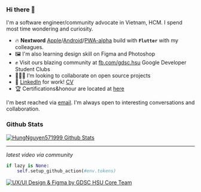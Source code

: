 ### Hi there 👋

I'm a software engineer/community advocate in Vietnam, HCM. I spend most time wondering and curiosity.

- 🔥 **Nextword** [Apple](https://apps.apple.com/vn/app/nextword/id1586762180)/[Android](https://play.google.com/store/apps/details?id=com.nextword.nextword)/[PWA-alpha](http://nextword-me-with-my-friends.web.app) build with **`Flutter`** with my colleagues.
- 🖼 I'm also learning design skill on Figma and Photoshop
- ✊ Visit ours blazing community at [fb.com/gdsc.hsu](https://www.facebook.com/gdsc.hsu) Google Developer Student Clubs
- 👨🏻‍💻 I’m looking to collaborate on open source projects
- 🔗 [LinkedIn](https://www.linkedin.com/in/h%C3%B9ng-nguy%E1%BB%85n-5077561a6/) for work! [CV](https://github.com/HungNguyen571999/HungNguyen571999/blob/main/CV.pdf)
- 🏆 Certifications&honour are located at [here](https://github.com/HungNguyen571999/Cretifications-and-honour)

<div>
    I'm best reached via <a href="mailto:nguyenmanhhung571999@gmail.com"/>email</a>. I'm always open to interesting conversations and collaboration.
</div>
 


### Github Stats

[![HungNguyen571999 Github Stats](https://github-readme-stats.vercel.app/api?username=HungNguyen571999&count_private=true&theme=default&show_icons=true)](https://github.com/HungNguyen571999)

----
*latest video via community*
```python
if lazy is None:
    self.setup_github_action(#env.tokens)
```
<a href="https://www.youtube.com/watch?v=N5BhaML3p1s&t=296s" target="_blank"><img src="https://img.youtube.com/vi/N5BhaML3p1s/maxresdefault.jpg" 
alt="UX/UI Design & Figma by GDSC HSU Core Team"/></a>
